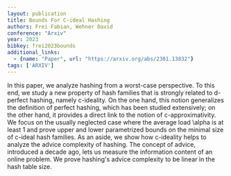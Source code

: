 ```yaml
---
layout: publication
title: Bounds For C-ideal Hashing
authors: Frei Fabian, Wehner David
conference: "Arxiv"
year: 2023
bibkey: frei2023bounds
additional_links:
  - {name: "Paper", url: "https://arxiv.org/abs/2301.13832"}
tags: ['ARXIV']
---
```

In this paper, we analyze hashing from a worst-case perspective. To this end,
we study a new property of hash families that is strongly related to d-perfect
hashing, namely c-ideality. On the one hand, this notion generalizes the
definition of perfect hashing, which has been studied extensively; on the other
hand, it provides a direct link to the notion of c-approximativity. We focus on
the usually neglected case where the average load \alpha is at least 1 and
prove upper and lower parametrized bounds on the minimal size of c-ideal hash
families.
  As an aside, we show how c-ideality helps to analyze the advice complexity of
hashing. The concept of advice, introduced a decade ago, lets us measure the
information content of an online problem. We prove hashing's advice complexity
to be linear in the hash table size.

